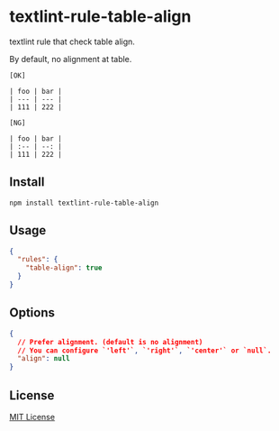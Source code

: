 # textlint-rule-table-align

textlint rule that check table align.

By default, no alignment at table.

```
[OK]

| foo | bar |
| --- | --- |
| 111 | 222 |

[NG]

| foo | bar |
| :-- | --: |
| 111 | 222 |
```

## Install

```
npm install textlint-rule-table-align
```

## Usage

```json
{
  "rules": {
    "table-align": true
  }
}
```

## Options

```json
{
  // Prefer alignment. (default is no alignment)
  // You can configure `'left'`, `'right'`, `'center'` or `null`.
  "align": null
}
```

## License

[MIT License](/LICENSE)
